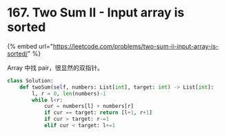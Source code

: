 # 167. Two Sum II - Input array is sorted

{% embed url="https://leetcode.com/problems/two-sum-ii-input-array-is-sorted/" %}

Array 中找 pair，很显然的双指针。

```python
class Solution:
    def twoSum(self, numbers: List[int], target: int) -> List[int]:
        l, r = 0, len(numbers)-1
        while l<r:
            cur = numbers[l] + numbers[r]
            if cur == target: return [l+1, r+1]
            if cur > target: r-=1
            elif cur < target: l+=1
```

